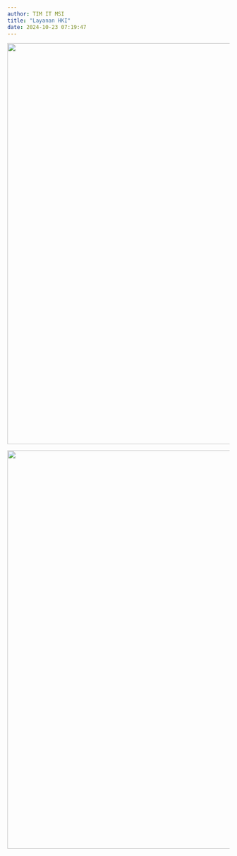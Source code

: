 ```yaml
---
author: TIM IT MSI
title: "Layanan HKI"
date: 2024-10-23 07:19:47
---
```

<p><img src="/images/ZqcLt0fNwvdMV8QCyy4M.png" alt="" width="641" height="907" /></p>

<p><img src="/images/tj2W5fLx0zJhJQtv8gfh.png" alt="" width="639" height="901" /></p>
